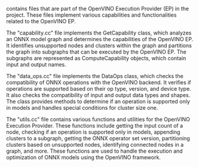 contains files that are part of the OpenVINO Execution Provider (EP) in the project. These files implement various capabilities and functionalities related to the OpenVINO EP. 

The "capability.cc" file implements the GetCapability class, which analyzes an ONNX model graph and determines the capabilities of the OpenVINO EP. It identifies unsupported nodes and clusters within the graph and partitions the graph into subgraphs that can be executed by the OpenVINO EP. The subgraphs are represented as ComputeCapability objects, which contain input and output names.

The "data_ops.cc" file implements the DataOps class, which checks the compatibility of ONNX operations with the OpenVINO backend. It verifies if operations are supported based on their op type, version, and device type. It also checks the compatibility of input and output data types and shapes. The class provides methods to determine if an operation is supported only in models and handles special conditions for cluster size one.

The "utils.cc" file contains various functions and utilities for the OpenVINO Execution Provider. These functions include getting the input count of a node, checking if an operation is supported only in models, appending clusters to a subgraph, getting the ONNX operator set version, partitioning clusters based on unsupported nodes, identifying connected nodes in a graph, and more. These functions are used to handle the execution and optimization of ONNX models using the OpenVINO framework.
